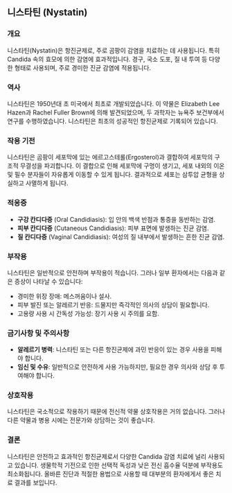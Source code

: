 

## 니스타틴 (Nystatin)

### 개요
니스타틴(Nystatin)은 항진균제로, 주로 곰팡이 감염을 치료하는 데 사용됩니다. 특히 Candida 속의 효모에 의한 감염에 효과적입니다. 경구, 국소 도포, 질 내 투여 등 다양한 형태로 사용되며, 주로 경미한 진균 감염에 적용됩니다.

### 역사
니스타틴은 1950년대 초 미국에서 최초로 개발되었습니다. 이 약물은 Elizabeth Lee Hazen과 Rachel Fuller Brown에 의해 발견되었으며, 두 과학자는 뉴욕주 보건부에서 연구를 수행하였습니다. 니스타틴은 최초의 성공적인 항진균제로 기록되어 있습니다.

### 작용 기전
니스타틴은 곰팡이 세포막에 있는 에르고스테롤(Ergosterol)과 결합하여 세포막의 구조적 무결성을 파괴합니다. 이 결합으로 인해 세포막에 구멍이 생기고, 세포 내외의 이온 및 필수 분자들이 자유롭게 이동할 수 있게 됩니다. 결과적으로 세포는 삼투압 균형을 상실하고 사멸하게 됩니다.

### 적응증
- **구강 칸디다증** (Oral Candidiasis): 입 안의 백색 반점과 통증을 동반하는 감염.
- **피부 칸디다증** (Cutaneous Candidiasis): 피부 표면에 발생하는 진균 감염.
- **질 칸디다증** (Vaginal Candidiasis): 여성의 질 내부에서 발생하는 흔한 진균 감염.

### 부작용
니스타틴은 일반적으로 안전하며 부작용이 적습니다. 그러나 일부 환자에서는 다음과 같은 증상이 나타날 수 있습니다:
- 경미한 위장 장애: 메스꺼움이나 설사.
- 피부 발진 또는 알레르기 반응: 드물지만 즉각적인 의사의 상담이 필요합니다.
- 고용량 사용 시 간독성 가능성: 장기 사용 시 주의를 요함.

### 금기사항 및 주의사항
- **알레르기 병력**: 니스타틴 또는 다른 항진균제에 과민 반응이 있는 경우 사용을 피해야 합니다.
- **임신 및 수유**: 일반적으로 안전하게 사용 가능하지만, 필요한 경우 의사와 상담 후 투여해야 합니다.
  
### 상호작용
니스타틴은 국소적으로 작용하기 때문에 전신적 약물 상호작용은 거의 없습니다. 그러나 다른 약물과 병용 시에는 전문가와 상담하는 것이 좋습니다.

### 결론
니스타틴은 안전하고 효과적인 항진균제로서 다양한 Candida 감염 치료에 널리 사용되고 있습니다. 생물학적 기전으로 인한 선택적 독성과 낮은 전신 흡수율 덕분에 부작용도 최소화됩니다. 올바른 진단과 적절한 용법으로 사용할 때 대부분의 환자에게서 좋은 치료 결과를 보입니다.